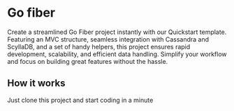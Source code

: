 # Go fiber

Create a streamlined Go Fiber project instantly with our Quickstart template. Featuring an MVC structure, seamless integration with Cassandra and ScyllaDB, and a set of handy helpers, this project ensures rapid development, scalability, and efficient data handling. Simplify your workflow and focus on building great features without the hassle.

## How it works
Just clone this project and start coding in a minute